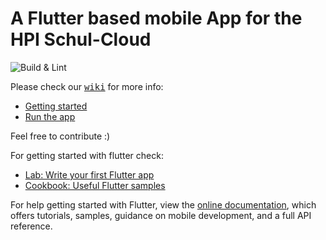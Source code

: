 # A Flutter based mobile App for the HPI Schul-Cloud

![Build & Lint](https://github.com/schul-cloud/schulcloud-flutter/workflows/Build%20&%20Lint/badge.svg)

Please check our [<kbd>wiki</kbd>][wiki] for more info:
- [Getting started](wiki)
- [Run the app](https://github.com/schul-cloud/schulcloud-flutter/wiki/Run-the-app)

Feel free to contribute :)


For getting started with flutter check:

- [Lab: Write your first Flutter app](https://flutter.io/docs/get-started/codelab)
- [Cookbook: Useful Flutter samples](https://flutter.io/docs/cookbook)

For help getting started with Flutter, view the 
[online documentation](https://flutter.io/docs), which offers tutorials, 
samples, guidance on mobile development, and a full API reference.


[wiki]: https://github.com/schul-cloud/schulcloud-flutter/wiki
